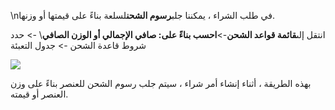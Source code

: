 \nفي طلب الشراء ، يمكننا جلب**رسوم الشحن**لسلعة بناءً على قيمتها أو وزنها.

انتقل إلى**قائمة قواعد الشحن**->**احسب بناءً على: صافي الإجمالي أو الوزن الصافي**\ -> حدد شروط قاعدة الشحن -> جدول التعبئة

![](https://docs.erpnext.com/files/o4Q2GmE.png)

بهذه الطريقة ، أثناء إنشاء أمر شراء ، سيتم جلب رسوم الشحن للعنصر بناءً على وزن العنصر أو قيمته.